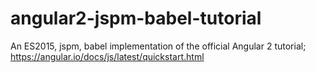 # angular2-jspm-babel-tutorial
An ES2015, jspm, babel implementation of the official Angular 2 tutorial; https://angular.io/docs/js/latest/quickstart.html
